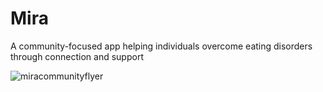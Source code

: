 # Mira
A community-focused app helping individuals overcome eating disorders through connection and support

![miracommunityflyer](https://github.com/user-attachments/assets/e0b18562-1a8b-4c01-91b0-3e118f2510a2)
